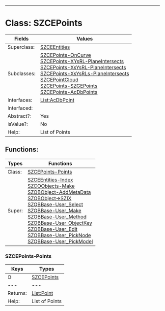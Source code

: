 ---------

# Class:	SZCEPoints

| Fields | Values |
| --------- | --------- |
| Superclass: | [SZCEEntities](SZCEEntities.html) |
| Subclasses: | [SZCEPoints-OnCurve](SZCEPoints-OnCurve.html) <br> [SZCEPoints-XYsRL-PlaneIntersects](SZCEPoints-XYsRL-PlaneIntersects.html) <br> [SZCEPoints-XsYsRL-PlaneIntersects](SZCEPoints-XsYsRL-PlaneIntersects.html) <br> [SZCEPoints-XsYsRLs-PlaneIntersects](SZCEPoints-XsYsRLs-PlaneIntersects.html) <br> [SZCEPointCloud](SZCEPointCloud.html) <br> [SZCEPoints-SZGEPoints](SZCEPoints-SZGEPoints.html) <br> [SZCEPoints-AcDbPoints](SZCEPoints-AcDbPoints.html) |
| Interfaces: | [List:AcDbPoint](List:AcDbPoint.html) |
| Interfaced: |  |
| Abstract?: | Yes |
| isValue?: | No |
| Help: | List of Points |


## Functions:

| Types | Functions |
| --------- | --------- |
| Class: | [SZCEPoints-Points](#SZCEPoints-Points) |
| Super: | [SZCEEntities-Index](SZCEEntities.html) <br> [SZCOObjects-Make](SZCOObjects.html) <br> [SZOBObject-AddMetaData](SZOBObject.html) <br> [SZOBObject->SZIX](SZOBObject.html) <br> [SZOBBase-User_Select](SZOBBase.html) <br> [SZOBBase-User_Make](SZOBBase.html) <br> [SZOBBase-User_Method](SZOBBase.html) <br> [SZOBBase-User_ObjectKey](SZOBBase.html) <br> [SZOBBase-User_Edit](SZOBBase.html) <br> [SZOBBase-User_PickNode](SZOBBase.html) <br> [SZOBBase-User_PickModel](SZOBBase.html) |


### SZCEPoints-Points

| Keys | Types |
| --------- | --------- |
| O | [SZCEPoints](SZCEPoints.html) |
| **---** | **---** |
| Returns: | [List:Point](Point.html) |
| Help: | List of Points |

